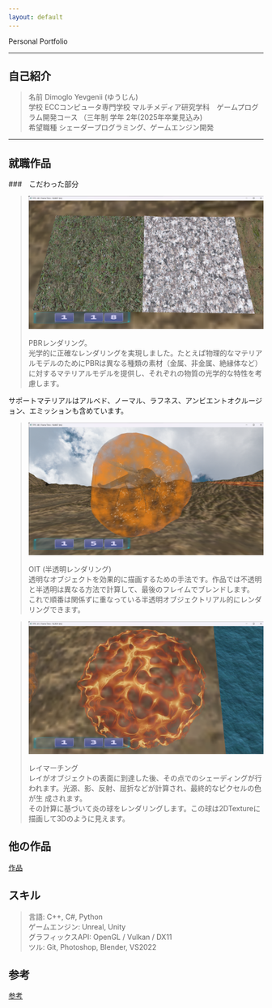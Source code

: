 ```yaml
---
layout: default
---
```


Personal Portfolio

* * *

## 自己紹介
  >  <p>
  >  名前 Dimoglo Yevgenii (ゆうじん) <br>
  >  学校 ECCコンピュータ専門学校	マルチメディア研究学科　ゲームプログラム開発コース （三年制
  >  学年 2年(2025年卒業見込み) <br>
  >  希望職種 シェーダープログラミング、ゲームエンジン開発 </p>

* * * 

## 就職作品
 

###　こだわった部分

>  ![PBR](/assets/images/img/Games/PBR.png) 
>  <p>
>  PBRレンダリング。 <br>
>  光学的に正確なレンダリングを実現しました。たとえぱ物理的なマテリアルモデルのためにPBRは異なる種類の素材（金属、非金属、絶縁体など）に対するマテリアルモデルを提供し、それぞれの物質の光学的な特性を考慮します。<br>
サポートマテリアルはアルベド、ノーマル、ラフネス、アンビエントオクルージョン、エミッションも含めています。</p>


>  ![OIT](/assets/images/img/Games/OIT.png) 
>  <p> 
>  OIT (半透明レンダリング) <br>
>  透明なオブジェクトを効果的に描画するための手法です。作品では不透明と半透明は異なる方法で計算して、最後のフレイムでブレンドします。 <br>
>  これで順番は関係ずに重なっている半透明オブジェクトリアル的にレンダリングできます。 </p>


>  ![RayMarching](/assets/images/img/Games/DynamicTexture.png) 
>  <p> 
>  レイマーチング <br>
>  レイがオブジェクトの表面に到達した後、その点でのシェーディングが行われます。光源、影、反射、屈折などが計算され、最終的なピクセルの色が生 成されます。<br>
>  その計算に基づいて炎の球をレンダリングします。この球は2DTextureに描画して3Dのように見えます。 </p>


## 他の作品

[作品](./works.md)


## スキル
 
>  <p> 
>  言語: C++, C#, Python <br>
>  ゲームエンジン: Unreal, Unity <br>
>  グラフィックスAPI: OpenGL / Vulkan / DX11 <br>
>  ツル: Git, Photoshop, Blender, VS2022 </p>

## 参考
[参考](./References.md)